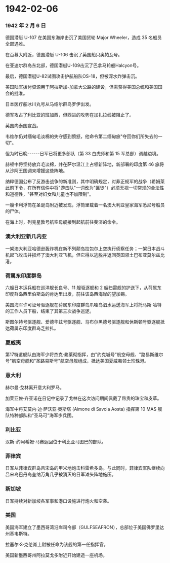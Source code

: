# 1942-02-06

### 1942 年 2 月 6 日

德国潜艇 U-107 在美国东海岸击沉了美国货轮 Major Wheeler，造成 35
名船员全部遇难。

在百慕大附近，德国潜艇 U-106 击沉了英国船只奥帕瓦号。

在亚速尔群岛东北部，德国潜艇U-109击沉了巴拿马轮船Halcyon号。

最后，德国潜艇U-82试图攻击护航船队OS-18，但被深水炸弹击沉。

美国陆军拨付资源用于阿拉斯加-加拿大公路的建设，但需获得美国总统和美国国会的批准。

日本医疗船冰川丸号从马绍尔群岛罗伊出发。

德军攻占了利比亚的班加西，但西进的攻势在加扎拉线被阻止了。

英国向泰国宣战。

韦维尔仍对缅甸毛淡棉的失守感到愤怒，他命令第二缅甸旅"夺回你们所失去的一切"。

但为时已晚------日军已将更多部队（第 33 白虎师和第 15 军总部）调越边境。

赫顿中将坚持放弃毛淡棉，并在萨尔温江上占领新阵地，新部署的印度第 46
旅将从沙阿王国调来增援这些阵地。

纳粹德国公布了反游击战争的新准则，其中明确规定，对非正规军的战争（希姆莱此前下令，在所有信件中将"游击队"一词改为"匪徒"）必须无视一切常规的合法性和道德性，"甚至对妇女和儿童也不加限制"。

一艘卡利浮筒在圣诞岛附近被发现，浮筒里载着一名澳大利亚皇家海军悉尼号船员的尸体。

在海上时，列克星敦号航空母舰接到起航前往斐济的命令。

### 澳大利亚新几内亚

一架澳大利亚哈德逊轰炸机在新不列颠岛拉包尔上空执行侦察任务；一架日本战斗机起飞攻击并损坏了澳大利亚飞机，但它得以逃脱并返回英国领土巴布亚莫尔兹比港。

### 荷属东印度群岛

六艘日本运兵船在巡洋舰长良号、11 艘驱逐舰和 2
艘扫雷舰的护送下，从荷属东印度群岛西里伯斯岛的肯达里出发，前往该岛西海岸的望加锡。

美国海军许可证号驱逐舰在荷属东印度群岛爪哇岛泗水运送海军上将托马斯·哈特的工作人员下船，结束了其第三次战争巡逻。

斯图尔特号驱逐舰、爱德华兹号驱逐舰、马布尔黑德号驱逐舰和休斯顿号驱逐舰抵达荷属东印度群岛芝拉扎。

### 夏威夷

第17特遣舰队由海军少将杰克·弗莱彻指挥，由"约克城号"航空母舰、"路易斯维尔号"航空母舰和"圣路易斯号"航空母舰组成，抵达美国夏威夷领土珍珠港。

### 意大利

赫尔曼·戈林离开意大利罗马。

加莱亚佐·齐亚诺在日记中记录了戈林在这次访问期间佩戴了昂贵的珠宝和皮草。

海军中将艾莫内·迪·萨沃亚·奥斯塔 (Aimone di Savoia Aosta) 指挥第 10 MAS
舰队特种部队和"圣马可"海军步兵团。

### 利比亚

汉斯-约阿希姆·马赛返回位于利比亚马图巴的部队。

### 菲律宾

日军从菲律宾群岛吕宋岛的甲米地炮击科雷希多岛。与此同时，菲律宾军队继续向吕宋岛巴丹岛奎纳万角几乎被消灭的日军滩头阵地施压。

### 新加坡

日军持续对新加坡各军事和港口设施进行炮火和空袭。

### 美国

美国海军建立了墨西哥湾沿岸司令部（GULFSEAFRON），总部位于美国佛罗里达州基韦斯特。

拉塞尔·S·克伦肖上尉被任命为该舰的第一任指挥官。

美国新墨西哥州阿拉莫戈多附近开始建造一座机场。